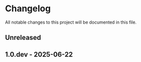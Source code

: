 # Changelog

All notable changes to this project will be documented in this file.


## Unreleased

## 1.0.dev - 2025-06-22